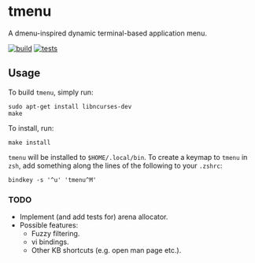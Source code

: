 # tmenu
A dmenu-inspired dynamic terminal-based application menu.

[![build](https://github.com/deforde/tmenu/actions/workflows/build.yml/badge.svg)](https://github.com/deforde/tmenu/actions/workflows/build.yml)
[![tests](https://github.com/deforde/tmenu/actions/workflows/test.yml/badge.svg)](https://github.com/deforde/tmenu/actions/workflows/test.yml)


## Usage
To build `tmenu`, simply run:
```
sudo apt-get install libncurses-dev
make
```
To install, run:
```
make install
```
`tmenu` will be installed to `$HOME/.local/bin`.
To create a keymap to `tmenu` in `zsh`, add something along the lines of the following to your `.zshrc`:
```
bindkey -s '^u' 'tmenu^M'
```

### TODO
- Implement (and add tests for) arena allocator.
- Possible features:
    - Fuzzy filtering.
    - vi bindings.
    - Other KB shortcuts (e.g. open man page etc.).
